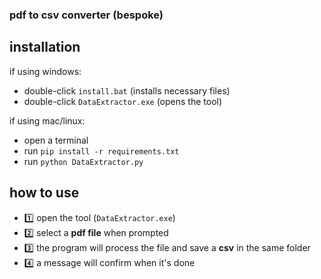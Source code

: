 ### pdf to csv converter (bespoke)

## installation
if using windows:
   - double-click `install.bat` (installs necessary files)
   - double-click `DataExtractor.exe` (opens the tool)

if using mac/linux:
   - open a terminal
   - run `pip install -r requirements.txt`
   - run `python DataExtractor.py`

## how to use
- 1️⃣ open the tool (`DataExtractor.exe`) 
- 2️⃣ select a **pdf file** when prompted
- 3️⃣ the program will process the file and save a **csv** in the same folder
- 4️⃣ a message will confirm when it's done

